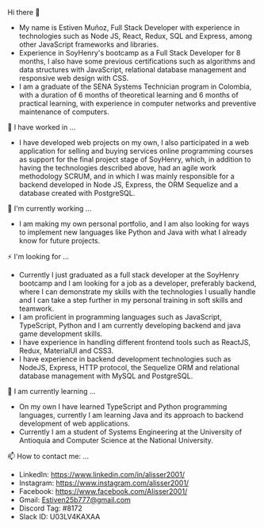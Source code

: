 Hi there 👋

- My name is Estiven Muñoz, Full Stack Developer with experience in technologies such as Node JS, React, Redux, SQL and Express, among other JavaScript frameworks and libraries.
- Experience in SoyHenry's bootcamp as a Full Stack Developer for 8 months, I also have some previous certifications such as algorithms and data structures with JavaScript, relational database management and responsive web design with CSS.
- I am a graduate of the SENA Systems Technician program in Colombia, with a duration of 6 months of theoretical learning and 6 months of practical learning, with experience in computer networks and preventive maintenance of computers.

🔭 I have worked in ...

- I have developed web projects on my own, I also participated in a web application for selling and buying services online programming courses as support for the final project stage of SoyHenry, which, in addition to having the technologies described above, had an agile work methodology SCRUM, and in which I was mainly responsible for a backend developed in Node JS, Express, the ORM Sequelize and a database created with PostgreSQL.

🤔 I'm currently working ...

- I am making my own personal portfolio, and I am also looking for ways to implement new languages like Python and Java with what I already know for future projects.

⚡ I'm looking for ...

- Currently I just graduated as a full stack developer at the SoyHenry bootcamp and I am looking for a job as a developer, preferably backend, where I can demonstrate my skills with the technologies I usually handle and I can take a step further in my personal training in soft skills and teamwork.
- I am proficient in programming languages such as JavaScript, TypeScript, Python and I am currently developing backend and java game development skills.
- I have experience in handling different frontend tools such as ReactJS, Redux, MaterialUI and CSS3.
- I have experience in backend development technologies such as NodeJS, Express, HTTP protocol, the Sequelize ORM and relational database management with MySQL and PostgreSQL.

🌱 I am currently learning ...

- On my own I have learned TypeScript and Python programming languages, currently I am learning Java and its approach to backend development of web applications.
- Currently I am a student of Systems Engineering at the University of Antioquia and Computer Science at the National University.

📫 How to contact me: ...

- LinkedIn: https://www.linkedin.com/in/alisser2001/
- Instagram: https://www.instagram.com/alisser2001/
- Facebook: https://www.facebook.com/Alisser2001/
- Gmail: Estiven25b777@gmail.com
- Discord Tag: #8172
- Slack ID: U03LV4KAXAA 



